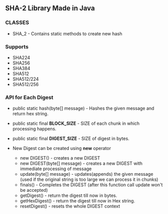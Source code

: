 ## SHA-2 Library Made in Java

### CLASSES

- SHA_2 - Contains static methods to create new hash

### Supports
- SHA224
- SHA256
- SHA384
- SHA512
- SHA512/224
- SHA512/256

### API for Each Digest
- public static hash(byte[] message) - Hashes the given message and return hex string.
- public static final **BLOCK_SIZE** - SIZE of each chunk in which processing happens.
- public static final **DIGEST_SIZE** - SIZE of digest in bytes.

- New Digest can be created using **new** operator
    - new DIGEST() - creates a new DIGEST
    - new DIGEST(byte[] message) - creates a new DIGEST with immediate processing of message
    - update(byte[] message) - updates(appends) the given message (used if the original string is too large we can process it in chunks)
    - finals() - Completes the DIGEST (after this function call update won't be accepted)
    - getDigest() - return the digest till now in bytes.
    - getHexDigest() - return the digest till now in Hex string.
    - resetDigest() - resets the whole DIGEST context